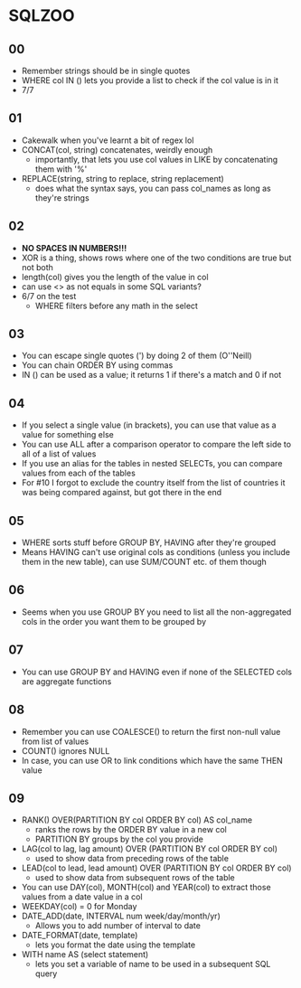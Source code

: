# SQLZOO

## 00
- Remember strings should be in single quotes
- WHERE col IN () lets you provide a list to check if the col value is in it
- 7/7

## 01
- Cakewalk when you've learnt a bit of regex lol
- CONCAT(col, string) concatenates, weirdly enough
    - importantly, that lets you use col values in LIKE by concatenating them with '%'
- REPLACE(string, string to replace, string replacement)
    - does what the syntax says, you can pass col_names as long as they're strings

## 02
- **NO SPACES IN NUMBERS!!!**
- XOR is a thing, shows rows where one of the two conditions are true but not both
- length(col) gives you the length of the value in col
- can use <> as not equals in some SQL variants?
- 6/7 on the test
    - WHERE filters before any math in the select 

## 03
- You can escape single quotes (') by doing 2 of them (O''Neill)
- You can chain ORDER BY using commas
- IN () can be used as a value; it returns 1 if there's a match and 0 if not

## 04
- If you select a single value (in brackets), you can use that value as a value for something else
- You can use ALL after a comparison operator to compare the left side to all of a list of values
- If you use an alias for the tables in nested SELECTs, you can compare values from each of the tables
- For #10 I forgot to exclude the country itself from the list of countries it was being compared against, but got there in the end

## 05
- WHERE sorts stuff before GROUP BY, HAVING after they're grouped
- Means HAVING can't use original cols as conditions (unless you include them in the new table), can use SUM/COUNT etc. of them though

## 06
- Seems when you use GROUP BY you need to list all the non-aggregated cols in the order you want them to be grouped by

## 07
- You can use GROUP BY and HAVING even if none of the SELECTED cols are aggregate functions

## 08
- Remember you can use COALESCE() to return the first non-null value from list of values
- COUNT() ignores NULL
- In case, you can use OR to link conditions which have the same THEN value

## 09
- RANK() OVER(PARTITION BY col ORDER BY col) AS col_name
    - ranks the rows by the ORDER BY value in a new col
    - PARTITION BY groups by the col you provide
- LAG(col to lag, lag amount) OVER (PARTITION BY col ORDER BY col)
    - used to show data from preceding rows of the table
- LEAD(col to lead, lead amount) OVER (PARTITION BY col ORDER BY col)
    - used to show data from subsequent rows of the table
- You can use DAY(col), MONTH(col) and YEAR(col) to extract those values from a date value in a col
 - WEEKDAY(col) = 0 for Monday
- DATE_ADD(date, INTERVAL num week/day/month/yr)
    - Allows you to add number of interval to date
- DATE_FORMAT(date, template)
    - lets you format the date using the template
- WITH name AS (select statement)
    - lets you set a variable of name to be used in a subsequent SQL query